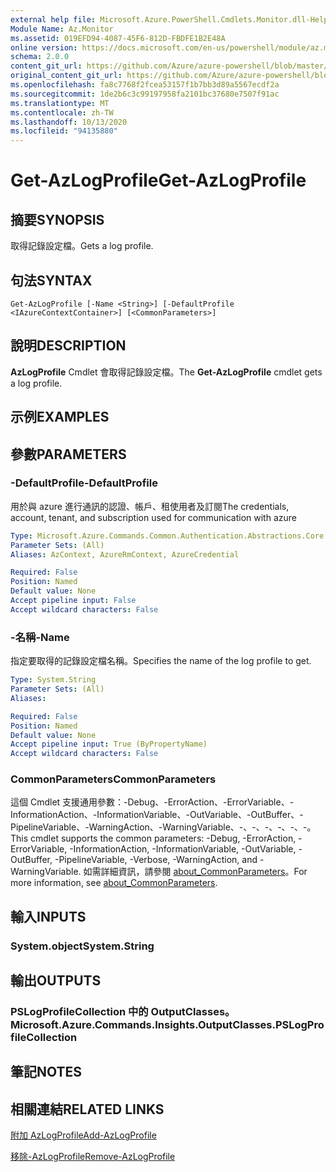 ```yaml
---
external help file: Microsoft.Azure.PowerShell.Cmdlets.Monitor.dll-Help.xml
Module Name: Az.Monitor
ms.assetid: 019EFD94-4087-45F6-812D-FBDFE1B2E48A
online version: https://docs.microsoft.com/en-us/powershell/module/az.monitor/get-azlogprofile
schema: 2.0.0
content_git_url: https://github.com/Azure/azure-powershell/blob/master/src/Monitor/Monitor/help/Get-AzLogProfile.md
original_content_git_url: https://github.com/Azure/azure-powershell/blob/master/src/Monitor/Monitor/help/Get-AzLogProfile.md
ms.openlocfilehash: fa8c7768f2fcea53157f1b7bb3d89a5567ecdf2a
ms.sourcegitcommit: 1de2b6c3c99197958fa2101bc37680e7507f91ac
ms.translationtype: MT
ms.contentlocale: zh-TW
ms.lasthandoff: 10/13/2020
ms.locfileid: "94135880"
---
```

# <span data-ttu-id="b231c-101">Get-AzLogProfile</span><span class="sxs-lookup"><span data-stu-id="b231c-101">Get-AzLogProfile</span></span>

## <span data-ttu-id="b231c-102">摘要</span><span class="sxs-lookup"><span data-stu-id="b231c-102">SYNOPSIS</span></span>
<span data-ttu-id="b231c-103">取得記錄設定檔。</span><span class="sxs-lookup"><span data-stu-id="b231c-103">Gets a log profile.</span></span>

## <span data-ttu-id="b231c-104">句法</span><span class="sxs-lookup"><span data-stu-id="b231c-104">SYNTAX</span></span>

```
Get-AzLogProfile [-Name <String>] [-DefaultProfile <IAzureContextContainer>] [<CommonParameters>]
```

## <span data-ttu-id="b231c-105">說明</span><span class="sxs-lookup"><span data-stu-id="b231c-105">DESCRIPTION</span></span>
<span data-ttu-id="b231c-106">**AzLogProfile** Cmdlet 會取得記錄設定檔。</span><span class="sxs-lookup"><span data-stu-id="b231c-106">The **Get-AzLogProfile** cmdlet gets a log profile.</span></span>

## <span data-ttu-id="b231c-107">示例</span><span class="sxs-lookup"><span data-stu-id="b231c-107">EXAMPLES</span></span>

## <span data-ttu-id="b231c-108">參數</span><span class="sxs-lookup"><span data-stu-id="b231c-108">PARAMETERS</span></span>

### <span data-ttu-id="b231c-109">-DefaultProfile</span><span class="sxs-lookup"><span data-stu-id="b231c-109">-DefaultProfile</span></span>
<span data-ttu-id="b231c-110">用於與 azure 進行通訊的認證、帳戶、租使用者及訂閱</span><span class="sxs-lookup"><span data-stu-id="b231c-110">The credentials, account, tenant, and subscription used for communication with azure</span></span>

```yaml
Type: Microsoft.Azure.Commands.Common.Authentication.Abstractions.Core.IAzureContextContainer
Parameter Sets: (All)
Aliases: AzContext, AzureRmContext, AzureCredential

Required: False
Position: Named
Default value: None
Accept pipeline input: False
Accept wildcard characters: False
```

### <span data-ttu-id="b231c-111">-名稱</span><span class="sxs-lookup"><span data-stu-id="b231c-111">-Name</span></span>
<span data-ttu-id="b231c-112">指定要取得的記錄設定檔名稱。</span><span class="sxs-lookup"><span data-stu-id="b231c-112">Specifies the name of the log profile to get.</span></span>

```yaml
Type: System.String
Parameter Sets: (All)
Aliases:

Required: False
Position: Named
Default value: None
Accept pipeline input: True (ByPropertyName)
Accept wildcard characters: False
```

### <span data-ttu-id="b231c-113">CommonParameters</span><span class="sxs-lookup"><span data-stu-id="b231c-113">CommonParameters</span></span>
<span data-ttu-id="b231c-114">這個 Cmdlet 支援通用參數：-Debug、-ErrorAction、-ErrorVariable、-InformationAction、-InformationVariable、-OutVariable、-OutBuffer、-PipelineVariable、-WarningAction、-WarningVariable、-、-、-、-、-、-。</span><span class="sxs-lookup"><span data-stu-id="b231c-114">This cmdlet supports the common parameters: -Debug, -ErrorAction, -ErrorVariable, -InformationAction, -InformationVariable, -OutVariable, -OutBuffer, -PipelineVariable, -Verbose, -WarningAction, and -WarningVariable.</span></span> <span data-ttu-id="b231c-115">如需詳細資訊，請參閱 [about_CommonParameters](http://go.microsoft.com/fwlink/?LinkID=113216)。</span><span class="sxs-lookup"><span data-stu-id="b231c-115">For more information, see [about_CommonParameters](http://go.microsoft.com/fwlink/?LinkID=113216).</span></span>

## <span data-ttu-id="b231c-116">輸入</span><span class="sxs-lookup"><span data-stu-id="b231c-116">INPUTS</span></span>

### <span data-ttu-id="b231c-117">System.object</span><span class="sxs-lookup"><span data-stu-id="b231c-117">System.String</span></span>

## <span data-ttu-id="b231c-118">輸出</span><span class="sxs-lookup"><span data-stu-id="b231c-118">OUTPUTS</span></span>

### <span data-ttu-id="b231c-119">PSLogProfileCollection 中的 OutputClasses。</span><span class="sxs-lookup"><span data-stu-id="b231c-119">Microsoft.Azure.Commands.Insights.OutputClasses.PSLogProfileCollection</span></span>

## <span data-ttu-id="b231c-120">筆記</span><span class="sxs-lookup"><span data-stu-id="b231c-120">NOTES</span></span>

## <span data-ttu-id="b231c-121">相關連結</span><span class="sxs-lookup"><span data-stu-id="b231c-121">RELATED LINKS</span></span>

[<span data-ttu-id="b231c-122">附加 AzLogProfile</span><span class="sxs-lookup"><span data-stu-id="b231c-122">Add-AzLogProfile</span></span>](./Add-AzLogProfile.md)

[<span data-ttu-id="b231c-123">移除-AzLogProfile</span><span class="sxs-lookup"><span data-stu-id="b231c-123">Remove-AzLogProfile</span></span>](./Remove-AzLogProfile.md)


